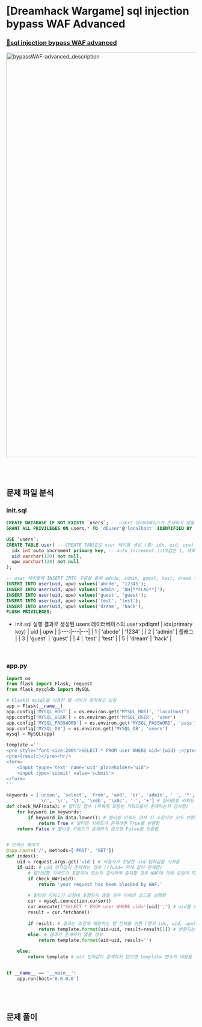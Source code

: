 # [Dreamhack Wargame] sql injection bypass WAF Advanced
### [🚩sql injection bypass WAF advanced](https://dreamhack.io/wargame/challenges/416/)
  <img width="1073" alt="bypassWAF-advanced_description" src="https://github.com/augustf86/Today_I_Learn/assets/122844932/61d8a907-3af8-4f47-9587-e513f217c733">

<br/><br/>

## 문제 파일 분석
### init.sql
```sql
CREATE DATABASE IF NOT EXISTS `users`; -- users 데이터베이스가 존재하지 않을 경우 CREATE DATABASE로 생성함
GRANT ALL PRIVILEGES ON users.* TO 'dbuser'@'localhost' IDENTIFIED BY 'dbpass'; -- 권한 설정

USE `users`;
CREATE TABLE user( -- CREATE TABLE로 user 테이블 생성 (열: idx, uid, upw)
  idx int auto_increment primary key, -- auto_increment (시작값은 1, 새로운 행이 추가될 때마다 1씩 자동 증가)
  uid varchar(128) not null,
  upw varchar(128) not null
);

-- user 테이블에 INSERT INTO 구문을 통해 adcde, admin, guest, test, dream 계정과 각 계정의 비밀번호를 삽입함
INSERT INTO user(uid, upw) values('abcde', '12345');
INSERT INTO user(uid, upw) values('admin', 'DH{**FLAG**}');
INSERT INTO user(uid, upw) values('guest', 'guest');
INSERT INTO user(uid, upw) values('test', 'test');
INSERT INTO user(uid, upw) values('dream', 'hack');
FLUSH PRIVILEGES;
```
* init.sql 실행 결과로 생성된 users 데이터베이스의 user xpdlqmf
    | idx(primary key) | uid | upw |
    |:---:|---|---|
    | 1 | 'abcde' | '1234' |
    | 2 | 'admin' | 플래그 |
    | 3 | 'guest' | 'guest' |
    | 4 | 'test' | 'test' |
    | 5 | 'dream' | 'hack' |

<br/>

### app.py
```python
import os
from flask import Flask, request
from flask_mysqldb import MySQL

# Flask와 mysql을 이용한 웹 서버가 동작하고 있음
app = Flask(__name__)
app.config['MYSQL_HOST'] = os.environ.get('MYSQL_HOST', 'localhost')
app.config['MYSQL_USER'] = os.environ.get('MYSQL_USER', 'user')
app.config['MYSQL_PASSWORD'] = os.environ.get('MYSQL_PASSWORD', 'pass')
app.config['MYSQL_DB'] = os.environ.get('MYSQL_DB', 'users')
mysql = MySQL(app)

template ='''
<pre style="font-size:200%">SELECT * FROM user WHERE uid='{uid}';</pre><hr/>
<pre>{result}</pre><hr/>
<form>
    <input tyupe='text' name='uid' placeholder='uid'>
    <input type='submit' value='submit'>
</form>
'''

keywords = ['union', 'select', 'from', 'and', 'or', 'admin', ' ', '*', '/', 
            '\n', '\r', '\t', '\x0b', '\x0c', '-', '+'] # 필터링할 키워드 목록
def check_WAF(data): # 필터링 함수 (목록에 포함된 키워드들이 존재하는지 검사함)
    for keyword in keywords:
        if keyword in data.lower(): # 필터링 키워드 검사 시 소문자로 모두 변환한 후 검사 (대소문자 혼용을 이용한 필터링 우회 방지)
            return True # 필터링 키워드가 존재하면 True를 반환함
    return False # 필터링 키워드가 존재하지 않으면 False를 반환함


# 인덱스 페이지
@app.route('/', methods=['POST', 'GET'])
def index():
    uid = request.args.get('uid') # 이용자가 전달한 uid 입력값을 가져옴
    if uid: # uid 인자값이 존재하는 경우 (/?uid= 뒤에 값이 존재함)
        # 필터링할 키워드가 포함되어 있는지 검사하여 존재할 경우 WAF에 의해 요청이 막혔다는 메시지를 출력함
        if check_WAF(uid):
            return 'your request has been blocked by WAF.'
        
        # 필터링 키워드가 요청에 포함되지 않을 경우 아래의 코드를 실행함
        cur = mysql.connection.cursor()
        cur.execute(f"SELECT * FROM user WHERE uid='{uid}';") # uid를 이용해 user 테이블을 조회하는 쿼리문을 생성하고 실행함
        result = cur.fetchone()
        
        if result: # 결과는 조건에 해당하는 행 전체를 반환 (행의 idx, uid, upw)
            return template.format(uid=uid, result=result[1]) # 반환되는 결과 중 두 번째에 해당하는 열의 값을 화면에 출력함
        else: # 결과가 존재하지 않을 경우
            return template.format(uid=uid, result='')

    else:
        return template # uid 인자값이 존재하지 않으면 template 변수의 내용을 그대로 출력함


if __name__ == '__main__':
    app.run(host='0.0.0.0')
```

<br/><br/>

## 문제 풀이
